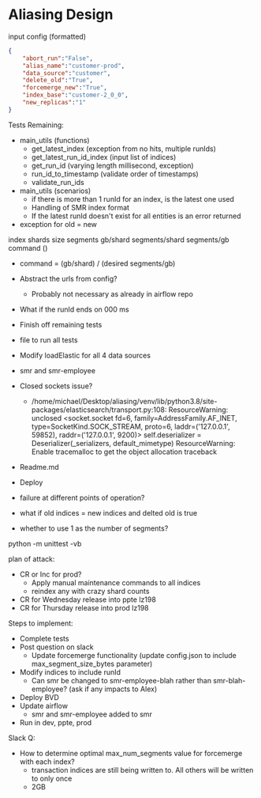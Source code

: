 # Aliasing Design

input config (formatted)

```json
{
    "abort_run":"False",
    "alias_name":"customer-prod",
    "data_source":"customer",
    "delete_old":"True",
    "forcemerge_new":"True",
    "index_base":"customer-2_0_0",
    "new_replicas":"1"
}
```



Tests Remaining:

- main_utils (functions)
  - get_latest_index (exception from no hits, multiple runIds)
  - get_latest_run_id_index (input list of indices)
  - get_run_id (varying length millisecond, exception)
  - run_id_to_timestamp (validate order of timestamps)
  - validate_run_ids
- main_utils (scenarios)
  - if there is more than 1 runId for an index, is the latest one used
  - Handling of SMR index format
  - If the latest runId doesn't exist for all entities is an error returned
- exception for old = new









index	shards	size	segments	gb/shard	segments/shard	segments/gb	command ()



- command = (gb/shard) / (desired segments/gb)









- Abstract the urls from config?
  - Probably not necessary as already in airflow repo
- What if the runId ends on 000 ms
- Finish off remaining tests
- file to run all tests
- Modify loadElastic for all 4 data sources

- smr and smr-employee
- Closed sockets issue?
  - /home/michael/Desktop/aliasing/venv/lib/python3.8/site-packages/elasticsearch/transport.py:108: ResourceWarning: unclosed <socket.socket fd=6, family=AddressFamily.AF_INET, type=SocketKind.SOCK_STREAM, proto=6, laddr=('127.0.0.1', 59852), raddr=('127.0.0.1', 9200)>
      self.deserializer = Deserializer(_serializers, default_mimetype)
    ResourceWarning: Enable tracemalloc to get the object allocation traceback
- Readme.md
- Deploy

- failure at different points of operation?
- what if old indices = new indices and delted old is true
- whether to use 1 as the number of segments?



python -m unittest -vb





plan of attack:

- CR or Inc for prod?
  - Apply manual maintenance commands to all indices
  - reindex any with crazy shard counts
- CR for Wednesday release into ppte lz198 
- CR for Thursday release into prod lz198





Steps to implement:

- Complete tests
- Post question on slack
  - Update forcemerge functionality (update config.json to include max_segment_size_bytes parameter)
- Modify indices to include runId
  - Can smr be changed to smr-employee-blah rather than smr-blah-employee? (ask if any impacts to Alex)
- Deploy BVD
- Update airflow
  - smr and smr-employee added to smr
- Run in dev, ppte, prod



Slack Q:

- How to determine optimal max_num_segments value for forcemerge with each index?
  - transaction indices are still being written to. All others will be written to only once
  - 2GB 